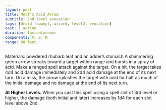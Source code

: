 ```yaml
---
layout: post
title: Melf’s Acid Arrow
subtitle: 2nd-level evocation
tags: [druid (swamp), wizard, level2, evocation]
cast: 1 action
duration: Instantaneous
components: V, S, M
range: 90 feet
---
```

Materials: powdered rhubarb leaf and an adder’s stomach
A shimmering green arrow streaks toward a target within range and bursts in a spray of acid. Make a ranged spell attack against the target. On a hit, the target takes 4d4 acid damage immediately and 2d4 acid damage at the end of its next turn. On a miss, the arrow splashes the target with acid for half as much of the initial damage and no damage at the end of its next turn.

**At Higher Levels.** When you cast this spell using a spell slot of 3rd level or higher, the damage (both initial and later) increases by 1d4 for each slot level above 2nd.